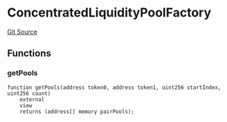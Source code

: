# ConcentratedLiquidityPoolFactory
[Git Source](https://github.com/zeta-chain/protocol-contracts/blob/3bb9d457957aef905a86b30e0813a459014e0a7e/contracts/evm/tools/interfaces/TridentConcentratedLiquidityPoolFactory.sol)


## Functions
### getPools


```solidity
function getPools(address token0, address token1, uint256 startIndex, uint256 count)
    external
    view
    returns (address[] memory pairPools);
```

